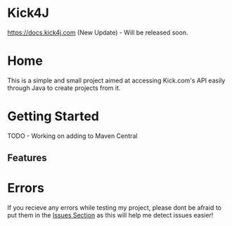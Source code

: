 # Kick4J

https://docs.kick4j.com (New Update) - Will be released soon.
# Home

This is a simple and small project aimed at accessing Kick.com's API easily through Java to create projects from it.

# Getting Started
TODO - Working on adding to Maven Central

## Features

# Errors
If you recieve any errors while testing my project, please dont be afraid to put them in the [Issues Section](https://github.com/MistyKnives/Kick4J/issues) as this will help me detect issues easier!
